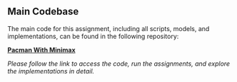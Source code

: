 ## Main Codebase

The main code for this assignment, including all scripts, models, and implementations, can be found in the following repository:

[**Pacman With Minimax**](../../../Pacman-with-Minimax)

*Please follow the link to access the code, run the assignments, and explore the implementations in detail.*
